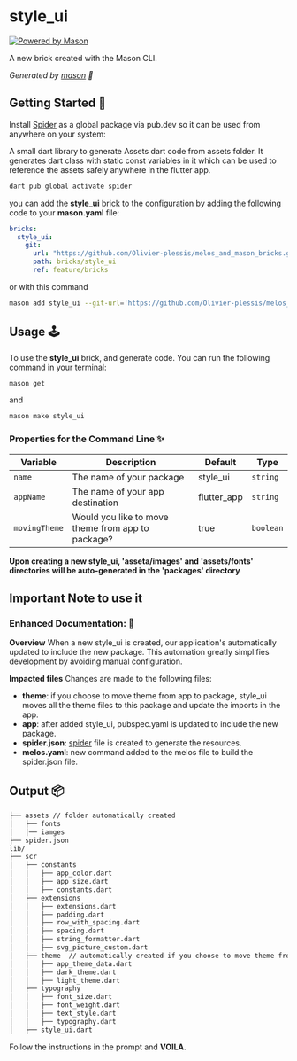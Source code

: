 # style_ui

[![Powered by Mason](https://img.shields.io/endpoint?url=https%3A%2F%2Ftinyurl.com%2Fmason-badge)](https://github.com/felangel/mason)

A new brick created with the Mason CLI.

_Generated by [mason][1] 🧱_

[1]: https://github.com/felangel/mason
[2]: https://pub.dev/packages/spider


## Getting Started 🚀

Install [Spider][2] as a global package via pub.dev so it can be used from anywhere on your system:

A small dart library to generate Assets dart code from assets folder. It generates dart class with static const variables in it which can be used to reference the assets safely anywhere in the flutter app.
``` sh
dart pub global activate spider
```

you can add the **style_ui** brick to the configuration by adding the following code to your **mason.yaml** file:

``` yaml
bricks:
  style_ui:
    git:
      url: "https://github.com/Olivier-plessis/melos_and_mason_bricks.git"
      path: bricks/style_ui
      ref: feature/bricks
```

or with this command

```sh
mason add style_ui --git-url='https://github.com/Olivier-plessis/melos_and_mason_bricks.git' --git-path='bricks/style_ui' --git-ref='feature/bricks'
```

## Usage 🕹️

To use the **style_ui** brick, and generate code. You can run the following command in your terminal:

``` sh
mason get
```

and

``` sh
mason make style_ui
```

### Properties for the Command Line ✨

| Variable             | Description                                                | Default                                         | Type     |
| -------------------- | ---------------------------------------------------------- | ----------------------------------------------- | -------- |
| `name`            | The name of your package            | style_ui                                     | `string`  |
| `appName`             | The name of your app destination                                      | flutter_app                                     | `string` |
| `movingTheme`                | Would you like to move theme from app to package?                         | true                                            | `boolean`|




**Upon creating a new style_ui, 'asseta/images' and 'assets/fonts' directories will be auto-generated in the 'packages' directory**

## Important Note to use it

### Enhanced Documentation:  📖

**Overview**
When a new style_ui is created, our application's automatically updated to include the new package.
This automation greatly simplifies development by avoiding manual configuration.

**Impacted files**
Changes are made to the following files:

- **theme**: if you choose to move theme from app to package, style_ui moves all the theme files to this package and update the imports in the app.
- **app**: after added style_ui, pubspec.yaml is updated to include the new package.
- **spider.json**: [spider][2] file is created to generate the resources.
- **melos.yaml**: new command added to the melos file to build the spider.json file.


## Output 📦

``` sh
├── assets // folder automatically created
│   ├── fonts
│   │── iamges
├── spider.json
lib/
├── scr
│   ├── constants
│   │   ├── app_color.dart
│   │   ├── app_size.dart
│   │   ├── constants.dart
│   ├── extensions
│   │   ├── extensions.dart
│   │   ├── padding.dart
│   │   ├── row_with_spacing.dart
│   │   ├── spacing.dart
│   │   ├── string_formatter.dart
│   │   ├── svg_picture_custom.dart
│   ├── theme  // automatically created if you choose to move theme from app to package
│   │   ├── app_theme_data.dart
│   │   ├── dark_theme.dart
│   │   ├── light_theme.dart
│   ├── typography
│   │   ├── font_size.dart
│   │   ├── font_weight.dart
│   │   ├── text_style.dart
│   │   ├── typography.dart
│   ├── style_ui.dart
 ```

Follow the instructions in the prompt and **VOILA**.

